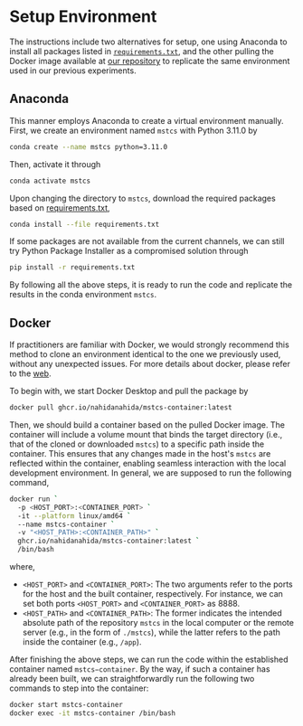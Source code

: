 # Setup Environment

The instructions include two alternatives for setup, one using Anaconda to install all packages listed in [`requirements.txt`](./requirements.txt), and the other pulling the Docker image available at [our repository](https://github.com/NahidaNahida/mstcs/pkgs/container/mstcs-container) to replicate the same environment used in our previous experiments. 

## Anaconda

This manner employs Anaconda to create a virtual environment manually. First, we create an environment named `mstcs` with Python 3.11.0 by

```bash
conda create --name mstcs python=3.11.0
```

Then, activate it through

```bash
conda activate mstcs
```

Upon changing the directory to `mstcs`, download the required packages based on [requirements.txt](https://github.com/NahidaNahida/mstcs/blob/main/requirements.txt),

```bash
conda install --file requirements.txt
```

If some packages are not available from the current channels, we can still try Python Package Installer as a compromised solution through

```bash
pip install -r requirements.txt
```

By following all the above steps, it is ready to run the code and replicate the results in the conda environment `mstcs`.

## Docker

If practitioners are familiar with Docker, we would strongly recommend this method to clone an environment identical to the one we previously used, without any unexpected issues. For more details about docker, please refer to the [web](https://www.docker.com/).

To begin with, we start Docker Desktop and pull the package by

```bash
docker pull ghcr.io/nahidanahida/mstcs-container:latest
```

Then, we should build a container based on the pulled Docker image. The container will include a volume mount that binds the target directory (i.e., that of the cloned or downloaded `mstcs`) to a specific path inside the container. This ensures that any changes made in the host's `mstcs` are reflected within the container, enabling seamless interaction with the local development environment. In general, we are supposed to run the following command,

```bash
docker run `
  -p <HOST_PORT>:<CONTAINER_PORT> `
  -it --platform linux/amd64 `
  --name mstcs-container `
  -v "<HOST_PATH>:<CONTAINER_PATH>" `
  ghcr.io/nahidanahida/mstcs-container:latest `
  /bin/bash
```

where, 

+ `<HOST_PORT>` and `<CONTAINER_PORT>`: The two arguments refer to the ports for the host and the built container, respectively. For instance, we can set both ports `<HOST_PORT>` and `<CONTAINER_PORT>` as 8888.
+ `<HOST_PATH>` and `<CONTAINER_PATH>`: The former indicates the intended absolute path of the repository `mstcs` in the local computer or the remote server (e.g., in the form of `./mstcs`), while the latter refers to the path inside the container (e.g., `/app`).

After finishing the above steps, we can run the code within the established container named `mstcs−container`. By the way, if such a container has already been built, we can straightforwardly run the following two commands to step into the container:

```bash
docker start mstcs-container
docker exec -it mstcs-container /bin/bash
```

